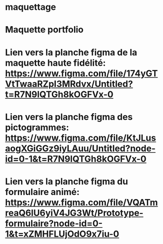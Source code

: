 # maquettage
# Maquette portfolio
# Lien vers la planche figma de la maquette haute fidélité: https://www.figma.com/file/174yGTVtTwaaRZpI3MRdvx/Untitled?t=R7N9lQTGh8kOGFVx-0
# Lien vers la planche figma des pictogrammes: https://www.figma.com/file/KtJLusaogXGiGGz9iyLAuu/Untitled?node-id=0-1&t=R7N9lQTGh8kOGFVx-0
# Lien vers la planche figma du formulaire animé: https://www.figma.com/file/VQATmreaQ6lU6yiV4JG3Wt/Prototype-formulaire?node-id=0-1&t=xZMHFLUjOdO9x7iu-0
